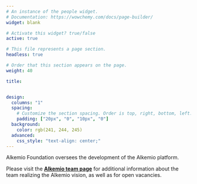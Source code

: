 ```yaml
---
# An instance of the people widget.
# Documentation: https://wowchemy.com/docs/page-builder/
widget: blank

# Activate this widget? true/false
active: true

# This file represents a page section.
headless: true

# Order that this section appears on the page.
weight: 40

title: 


design:
  columns: "1"
  spacing:
    # Customize the section spacing. Order is top, right, bottom, left.
    padding: ["20px", "0", "10px", "0"]
  background:
    color: rgb(241, 244, 245)
  advanced:
    css_style: "text-align: center;"
---
```


Alkemio Foundation oversees the development of the Alkemio platform. 

Please visit the **[Alkemio team page](https://welcome.alkem.io/team/)** for additional information about the team realizing the Alkemio vision, as well as for open vacancies.  




 
